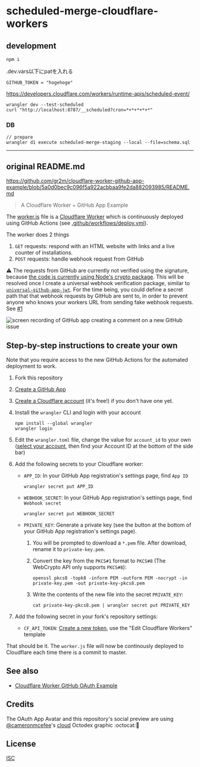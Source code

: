 # scheduled-merge-cloudflare-workers

## development

```
npm i
```

.dev.vars以下にpatを入れる

```
GITHUB_TOKEN = "hogehoge"
```

https://developers.cloudflare.com/workers/runtime-apis/scheduled-event/

```
wrangler dev --test-scheduled
curl "http://localhost:8787/__scheduled?cron=*+*+*+*+*"
```

### DB

```
// prepare
wrangler d1 execute scheduled-merge-staging --local --file=schema.sql
```

---

## original README.md

https://github.com/gr2m/cloudflare-worker-github-app-example/blob/5a0d0bec9c096f5a922acbbaa9fe2da882093985/README.md

> A Cloudflare Worker + GitHub App Example

The [worker.js](worker.js) file is a [Cloudflare Worker](https://workers.cloudflare.com/) which is continuously deployed using GitHub Actions (see [.github/workflows/deploy.yml](.github/workflows/deploy.yml)).

The worker does 2 things

1. `GET` requests: respond with an HTML website with links and a live counter of installations.
2. `POST` requests: handle webhook request from GitHub

⚠️ The requests from GitHub are currently not verified using the signature, because [the code is currently using Node's crypto package](https://github.com/octokit/webhooks.js/blob/0e03e470034ac769a28ed37acb524b94e304bf96/src/sign/index.ts#L1). This will be resolved once I create a universal webhook verification package, similar to [`universal-github-app-jwt`](https://github.com/gr2m/universal-github-app-jwt/#readme). For the time being, you could define a secret path that that webhook requests by GitHub are sent to, in order to prevent anyone who knows your workers URL from sending fake webhook requests. See [#1](https://github.com/gr2m/cloudflare-worker-github-app-example/issues/1)

![screen recording of GitHub app creating a comment on a new GitHub issue](assets/hello-there-cloudflare-worker.gif)

## Step-by-step instructions to create your own

Note that you require access to the new GitHub Actions for the automated deployment to work.

1. Fork this repository
1. [Create a GitHub App](https://developer.github.com/apps/building-github-apps/creating-a-github-app/)
1. [Create a Cloudflare account](https://dash.cloudflare.com/) (it's free!) if you don't have one yet.
1. Install the `wrangler` CLI and login with your account

   ```
   npm install --global wrangler
   wrangler login
   ```

1. Edit the `wrangler.toml` file, change the value for `account_id` to your own ([select your account](https://dash.cloudflare.com/), then find your Account ID at the bottom of the side bar)
1. Add the following secrets to your Cloudflare worker:

   - `APP_ID`: In your GitHub App registration's settings page, find `App ID`

     ```
     wrangler secret put APP_ID
     ```

   - `WEBHOOK_SECRET`: In your GitHub App registration's settings page, find `Webhook secret`

     ```
     wrangler secret put WEBHOOK_SECRET
     ```

   - `PRIVATE_KEY`: Generate a private key (see the button at the bottom of your GitHub App registration's settings page).

     1. You will be prompted to download a `*.pem` file. After download, rename it to `private-key.pem`.
     1. Convert the key from the `PKCS#1` format to `PKCS#8` (The WebCrypto API only supports `PKCS#8`):

        ```
        openssl pkcs8 -topk8 -inform PEM -outform PEM -nocrypt -in private-key.pem -out private-key-pkcs8.pem
        ```

     1. Write the contents of the new file into the secret `PRIVATE_KEY`:

        ```
        cat private-key-pkcs8.pem | wrangler secret put PRIVATE_KEY
        ```

1. Add the following secret in your fork's repository settings:
   - `CF_API_TOKEN`: [Create a new token](https://dash.cloudflare.com/profile/api-tokens), use the "Edit Cloudflare Workers" template

That should be it. The `worker.js` file will now be continously deployed to Cloudflare each time there is a commit to master.

## See also

- [Cloudflare Worker GitHub OAuth Example](https://github.com/gr2m/cloudflare-worker-github-oauth-login/#readme)

## Credits

The OAuth App Avatar and this repository's social preview are using [@cameronmcefee](https://github.com/cameronmcefee)'s [cloud](https://octodex.github.com/cloud/) Octodex graphic :octocat:💖

## License

[ISC](LICENSE)
